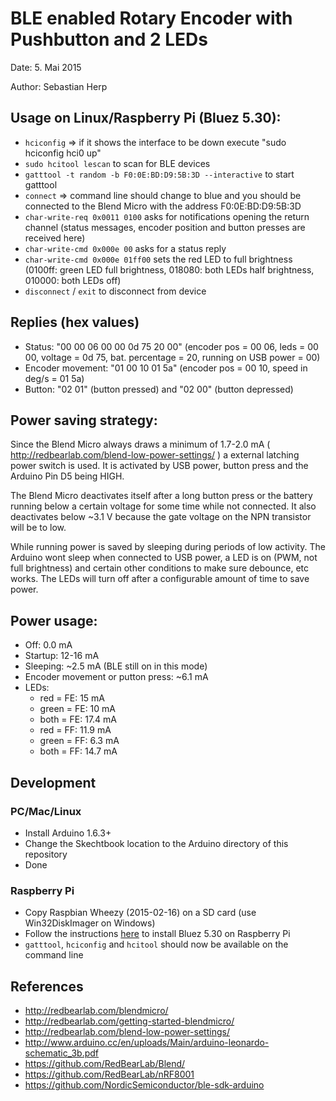 # BLE enabled Rotary Encoder with Pushbutton and 2 LEDs

Date: 5. Mai 2015

Author: Sebastian Herp

## Usage on Linux/Raspberry Pi (Bluez 5.30):

 - `hciconfig` => if it shows the interface to be down execute "sudo hciconfig hci0 up"
 - `sudo hcitool lescan` to scan for BLE devices
 - `gatttool -t random -b F0:0E:BD:D9:5B:3D --interactive` to start gatttool
 - `connect` => command line should change to blue and you should be connected to the Blend Micro with the address F0:0E:BD:D9:5B:3D
 - `char-write-req 0x0011 0100` asks for notifications opening the return channel (status messages, encoder position and button presses are received here)
 - `char-write-cmd 0x000e 00` asks for a status reply
 - `char-write-cmd 0x000e 01ff00` sets the red LED to full brightness (0100ff: green LED full brightness, 018080: both LEDs half brightness, 010000: both LEDs off)
 - `disconnect` / `exit` to disconnect from device

## Replies (hex values)

 - Status: "00 00 06 00 00 0d 75 20 00" (encoder pos = 00 06, leds = 00 00, voltage = 0d 75, bat. percentage = 20, running on USB power = 00)
 - Encoder movement: "01 00 10 01 5a" (encoder pos = 00 10, speed in deg/s = 01 5a)
 - Button: "02 01" (button pressed) and "02 00" (button depressed)

## Power saving strategy:

Since the Blend Micro always draws a minimum of 1.7-2.0 mA ( http://redbearlab.com/blend-low-power-settings/ ) a external latching power switch is used. It is activated
by USB power, button press and the Arduino Pin D5 being HIGH.

The Blend Micro deactivates itself after a long button press or the battery running below a certain voltage for some time while not connected. It also deactivates below
~3.1 V because the gate voltage on the NPN transistor will be to low.

While running power is saved by sleeping during periods of low activity. The Arduino wont sleep when connected to USB power, a LED is on (PWM, not full brightness) and
certain other conditions to make sure debounce, etc works. The LEDs will turn off after a configurable amount of time to save power.

## Power usage:

 - Off: 0.0 mA
 - Startup: 12-16 mA
 - Sleeping: ~2.5 mA (BLE still on in this mode)
 - Encoder movement or putton press: ~6.1 mA
 - LEDs:
    - red   = FE: 15 mA
    - green = FE: 10 mA
    - both  = FE: 17.4 mA
    - red   = FF: 11.9 mA
    - green = FF: 6.3 mA
    - both  = FF: 14.7 mA

## Development

### PC/Mac/Linux
 - Install Arduino 1.6.3+
 - Change the Skechtbook location to the Arduino directory of this repository
 - Done
 
### Raspberry Pi
 - Copy Raspbian Wheezy (2015-02-16) on a SD card (use Win32DiskImager on Windows)
 - Follow the instructions [here](http://www.elinux.org/RPi_Bluetooth_LE) to install Bluez 5.30 on Raspberry Pi
 - `gatttool`, `hciconfig` and `hcitool` should now be available on the command line

## References

 - http://redbearlab.com/blendmicro/
 - http://redbearlab.com/getting-started-blendmicro/
 - http://redbearlab.com/blend-low-power-settings/
 - http://www.arduino.cc/en/uploads/Main/arduino-leonardo-schematic_3b.pdf
 - https://github.com/RedBearLab/Blend/
 - https://github.com/RedBearLab/nRF8001
 - https://github.com/NordicSemiconductor/ble-sdk-arduino
